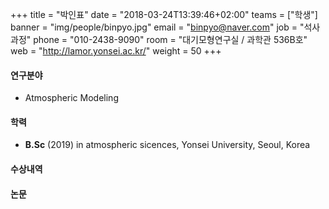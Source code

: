 +++
title = "박인표"
date = "2018-03-24T13:39:46+02:00"
teams = ["학생"]
banner = "img/people/binpyo.jpg"
email = "binpyo@naver.com"
job = "석사과정"
phone = "010-2438-9090"
room = "대기모형연구실 / 과학관 536B호"
web = "http://lamor.yonsei.ac.kr/"
weight = 50
+++

#### 연구분야
+ Atmospheric Modeling

#### 학력
+ **B.Sc** (2019) in atmospheric sicences, Yonsei University, Seoul, Korea

#### 수상내역

#### 논문
